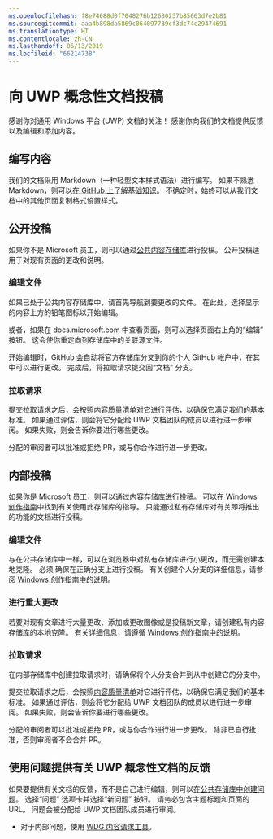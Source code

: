 ```yaml
---
ms.openlocfilehash: f8e74688d0f7048276b12680237b85663d7e2b81
ms.sourcegitcommit: aaa4b898da5869c064097739cf3dc74c29474691
ms.translationtype: HT
ms.contentlocale: zh-CN
ms.lasthandoff: 06/13/2019
ms.locfileid: "66214738"
---
```

# <a name="contributing-to-uwp-conceptual-documentation"></a>向 UWP 概念性文档投稿

感谢你对通用 Windows 平台 (UWP) 文档的关注！ 感谢你向我们的文档提供反馈以及编辑和添加内容。

## <a name="writing-content"></a>编写内容

我们的文档采用 Markdown（一种轻型文本样式语法）进行编写。 如果不熟悉 Markdown，则可以[在 GitHub 上了解基础知识](https://guides.github.com/features/mastering-markdown/)。 不确定时，始终可以从我们文档中的其他页面复制格式设置样式。

## <a name="public-contributions"></a>公开投稿

如果你不是  Microsoft 员工，则可以通过[公共内容存储库](https://github.com/MicrosoftDocs/windows-uwp)进行投稿。 公开投稿适用于对现有页面的更改和说明。

### <a name="editing-a-file"></a>编辑文件

如果已处于公共内容存储库中，请首先导航到要更改的文件。 在此处，选择显示的内容上方的铅笔图标以开始编辑。

或者，如果在 docs.microsoft.com 中查看页面，则可以选择页面右上角的“编辑”  按钮。 这会使你重定向到存储库中的关联源文件。

开始编辑时，GitHub 会自动将官方存储库分叉到你的个人 GitHub 帐户中，在其中可以进行更改。 完成后，将拉取请求提交回“文档”  分支。

### <a name="pull-requests"></a>拉取请求

提交拉取请求之后，会按照内容质量清单对它进行评估，以确保它满足我们的基本标准。 如果通过评估，则会将它分配给 UWP 文档团队的成员以进行进一步审阅。 如果失败，则会告诉你要进行哪些更改。

分配的审阅者可以批准或拒绝 PR，或与你合作进行进一步更改。

## <a name="internal-contributions"></a>内部投稿

如果你是 Microsoft 员工，则可以通过[内容存储库](https://github.com/microsoftdocs/windows-uwp-pr)进行投稿。 可以在 [Windows 创作指南](https://review.docs.microsoft.com/windows-authoring-guide/uwp/?branch=master)中找到有关使用此存储库的指导。 只能通过私有存储库对有关即将推出的功能的文档进行投稿。

### <a name="editing-a-file"></a>编辑文件

与在公共存储库中一样，可以在浏览器中对私有存储库进行小更改，而无需创建本地克隆。 必须  确保在正确分支上进行投稿。 有关创建个人分支的详细信息，请参阅 [Windows 创作指南中的说明](https://review.docs.microsoft.com/windows-authoring-guide/uwp/conceptual/branches?branch=master)。

### <a name="making-substantial-changes"></a>进行重大更改

若要对现有文章进行大量更改、添加或更改图像或是投稿新文章，请创建私有内容存储库的本地克隆。 有关详细信息，请遵循 [Windows 创作指南中的说明](https://review.docs.microsoft.com/windows-authoring-guide/uwp/conceptual/)。

### <a name="pull-requests"></a>拉取请求

在内部存储库中创建拉取请求时，请确保将个人分支合并到从中创建它的分支中。

提交拉取请求之后，会按照[内容质量清单](https://review.docs.microsoft.com/windows-authoring-guide/managing-contributions/editorial-checklist?branch=master)对它进行评估，以确保它满足我们的基本标准。 如果通过评估，则会将它分配给 UWP 文档团队的成员以进行进一步审阅。 如果失败，则会告诉你要进行哪些更改。

分配的审阅者可以批准或拒绝 PR，或与你合作进行进一步更改。 除非已自行批准，否则审阅者不会合并 PR。

## <a name="using-issues-to-provide-feedback-on-uwp-conceptual-documentation"></a>使用问题提供有关 UWP 概念性文档的反馈

如果要提供有关文档的反馈，而不是自己进行编辑，则可以[在公共存储库中创建问题](https://github.com/MicrosoftDocs/windows-uwp/issues)。 选择“问题”  选项卡并选择“新问题”  按钮。 请务必包含主题标题和页面的 URL。 问题会被分配给 UWP 文档团队成员进行审阅。

* 对于内部问题，使用 [WDG 内容请求工具](https://aka.ms/pubrequest)。
